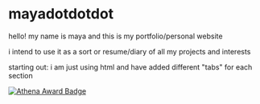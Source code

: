 # mayadotdotdot

hello! my name is maya and this is my portfolio/personal website

i intend to use it as a sort or resume/diary of all my projects and interests

starting out: i am just using html and have added different "tabs" for each section

[![Athena Award Badge](https://img.shields.io/endpoint?url=https%3A%2F%2Faward.athena.hackclub.com%2Fapi%2Fbadge)](https://award.athena.hackclub.com?utm_source=readme)
